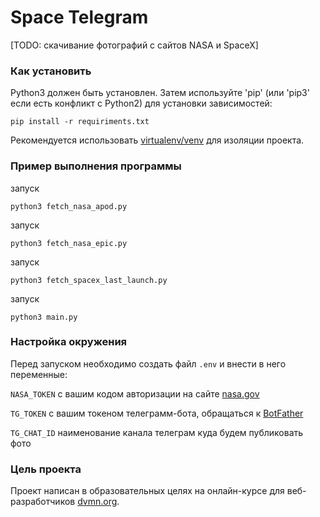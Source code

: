 # Space Telegram

[TODO: скачивание фотографий с сайтов NASA и SpaceX]

### Как установить

Python3 должен быть установлен. Затем используйте 'pip' (или 'pip3' если есть конфликт с Python2) для установки зависимостей:

```
pip install -r requiriments.txt
```

Рекомендуется использовать [virtualenv/venv](https://docs.python.org/3/library/venv.html) для изоляции проекта.

### Пример выполнения программы

запуск 
```
python3 fetch_nasa_apod.py
```

запуск 
```
python3 fetch_nasa_epic.py
```

запуск 
```
python3 fetch_spacex_last_launch.py
```

запуск 
```
python3 main.py
```

### Настройка окружения

Перед запуском необходимо создать файл `.env` и внести в него переменные:

`NASA_TOKEN` с вашим кодом авторизации на сайте [nasa.gov](https://api.nasa.gov) 

`TG_TOKEN` с вашим токеном телеграмм-бота, обращаться к [BotFather](https://telegram.me/BotFather)

`TG_CHAT_ID` наименование канала телеграм куда будем публиковать фото

### Цель проекта

Проект написан в образовательных целях на онлайн-курсе для веб-разработчиков [dvmn.org](https://dvmn.org/).


